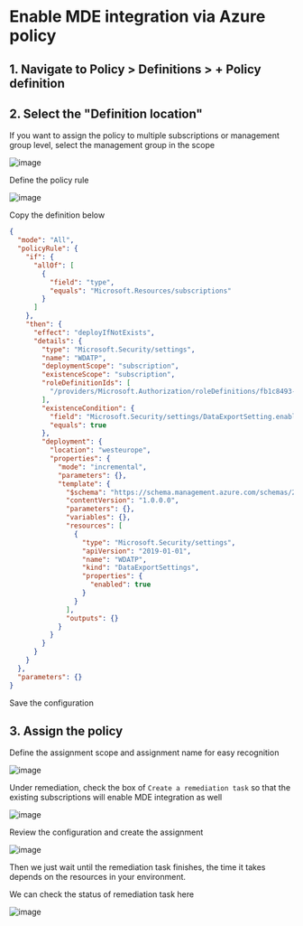 # Enable MDE integration via Azure policy

## 1. Navigate to Policy > Definitions > + Policy definition
## 2. Select the "Definition location"

If you want to assign the policy to multiple subscriptions or management group level, select the management group in the scope 

![image](https://github.com/guguji666666/GJS-MDC-Tips/assets/96930989/7e908e1b-c192-4836-bee2-093b5054ccdf)

Define the policy rule 

![image](https://github.com/guguji666666/GJS-MDC-Tips/assets/96930989/3e916a03-8e3a-44ab-bcf6-bee9dd860631)

Copy the definition below <br>
```json
{
  "mode": "All",
  "policyRule": {
    "if": {
      "allOf": [
        {
          "field": "type",
          "equals": "Microsoft.Resources/subscriptions"
        }
      ]
    },
    "then": {
      "effect": "deployIfNotExists",
      "details": {
        "type": "Microsoft.Security/settings",
        "name": "WDATP",
        "deploymentScope": "subscription",
        "existenceScope": "subscription",
        "roleDefinitionIds": [
          "/providers/Microsoft.Authorization/roleDefinitions/fb1c8493-542b-48eb-b624-b4c8fea62acd"
        ],
        "existenceCondition": {
          "field": "Microsoft.Security/settings/DataExportSetting.enabled",
          "equals": true
        },
        "deployment": {
          "location": "westeurope",
          "properties": {
            "mode": "incremental",
            "parameters": {},
            "template": {
              "$schema": "https://schema.management.azure.com/schemas/2015-01-01/deploymentTemplate.json#",
              "contentVersion": "1.0.0.0",
              "parameters": {},
              "variables": {},
              "resources": [
                {
                  "type": "Microsoft.Security/settings",
                  "apiVersion": "2019-01-01",
                  "name": "WDATP",
                  "kind": "DataExportSettings",
                  "properties": {
                    "enabled": true
                  }
                }
              ],
              "outputs": {}
            }
          }
        }
      }
    }
  },
  "parameters": {}
}
```
Save the configuration

## 3. Assign the policy

Define the assignment scope and assignment name for easy recognition

![image](https://github.com/guguji666666/GJS-MDC-Tips/assets/96930989/6b951f65-55a3-485d-9866-91dc161955ef)

Under remediation, check the box of `Create a remediation task` so that the existing subscriptions will enable MDE integration as well

![image](https://github.com/guguji666666/GJS-MDC-Tips/assets/96930989/55ed3349-609f-46e0-bc08-280040843b63)

Review the configuration and create the assignment

![image](https://github.com/guguji666666/GJS-MDC-Tips/assets/96930989/4d1e21a5-6d60-41b7-a251-4c3d88138513)

Then we just wait until the remediation task finishes, the time it takes depends on the resources in your environment.

We can check the status of remediation task here

![image](https://github.com/guguji666666/GJS-MDC-Tips/assets/96930989/9493283b-ff50-4846-a67b-50c6da8e4519)
